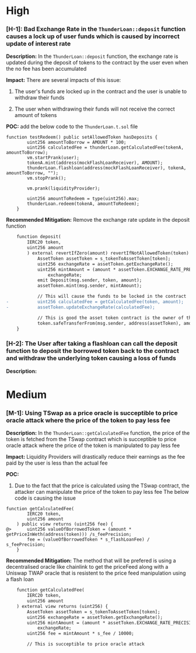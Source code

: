 # High

### [H-1]: Bad Exchange Rate in the `ThunderLoan::deposit` function causes a lock up of user funds which is caused by incorrect update of interest rate

**Description:** In the `ThunderLoan::deposit` function, the exchange rate is updated during the deposit of tokens to the contract by the user even when the no fee has been accumulated

**Impact:** There are several impacts of this issue:

1. The user's funds are locked up in the contract and the user is unable to withdraw their funds

2. The user when withdrawing their funds will not receive the correct amount of tokens

**POC:**
add the below code to the `ThunderLoan.t.sol` file

```solidity
function testRedeem() public setAllowedToken hasDeposits {
        uint256 amountToBorrow = AMOUNT * 100;
        uint256 calculatedFee = thunderLoan.getCalculatedFee(tokenA, amountToBorrow);
        vm.startPrank(user);
        tokenA.mint(address(mockFlashLoanReceiver), AMOUNT);
        thunderLoan.flashloan(address(mockFlashLoanReceiver), tokenA, amountToBorrow, "");
        vm.stopPrank();

        vm.prank(liquidityProvider);

        uint256 amountToRedeem = type(uint256).max;
        thunderLoan.redeem(tokenA, amountToRedeem);
    }
```

**Recommended Mitigation:** Remove the exchange rate update in the deposit function

```diff
    function deposit(
        IERC20 token,
        uint256 amount
        ) external revertIfZero(amount) revertIfNotAllowedToken(token) {
            AssetToken assetToken = s_tokenToAssetToken[token];
            uint256 exchangeRate = assetToken.getExchangeRate();
            uint256 mintAmount = (amount * assetToken.EXCHANGE_RATE_PRECISION()) /
                exchangeRate;
            emit Deposit(msg.sender, token, amount);
            assetToken.mint(msg.sender, mintAmount);

            // This will cause the funds to be locked in the contract
-           uint256 calculatedFee = getCalculatedFee(token, amount);
-           assetToken.updateExchangeRate(calculatedFee);

            // This is good the asset token contract is the owner of the underlying token
            token.safeTransferFrom(msg.sender, address(assetToken), amount);
    }
```

### [H-2]: The User after taking a flashloan can call the deposit function to deposit the borrowed token back to the contract and withdraw the underlying token causing a loss of funds

**Description:** 



# Medium

### [M-1]: Using TSwap as a price oracle is succeptible to price oracle attack where the price of the token to pay less fee

**Description:** In the `ThunderLoan::getCalculatedFee` function, the price of the token is fetched from the TSwap contract which is succeptible to price oracle attack where the price of the token is manipulated to pay less fee

**Impact:** Liquidity Providers will drastically reduce their earnings as the fee paid by the user is less than the actual fee

**POC:**
1. Due to the fact that the price is calculated using the TSwap contract, the attacker can manipulate the price of the token to pay less fee The below code is causing the issue

```solidity
function getCalculatedFee(
        IERC20 token,
        uint256 amount
    ) public view returns (uint256 fee) {
@>      uint256 valueOfBorrowedToken = (amount * getPriceInWeth(address(token))) /s_feePrecision;
        fee = (valueOfBorrowedToken * s_flashLoanFee) / s_feePrecision;
    }
```

**Recommended Mitigation:** The method that will be prefered is using a decentralised oracle like chainlink to get the priceFeed along with a Uniswap TWAP oracle that is resistent to the price feed manipulation using a flash loan

```diff
    function getCalculatedFee(
        IERC20 token,
        uint256 amount
    ) external view returns (uint256) {
        AssetToken assetToken = s_tokenToAssetToken[token];
        uint256 exchangeRate = assetToken.getExchangeRate();
        uint256 mintAmount = (amount * assetToken.EXCHANGE_RATE_PRECISION()) /
            exchangeRate;
        uint256 fee = mintAmount * s_fee / 10000;

        // This is succeptible to price oracle attack
```
